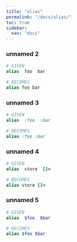 ```yaml
---
title: "alias"
permalink: "/docs/alias/"
toc: true
sidebar:
  nav: "docs"
---
```

### unnamed 2
```ruby
# GIVEN
alias  foo  bar
```
```ruby
# BECOMES
alias foo bar
```
### unnamed 3
```ruby
# GIVEN
alias  :foo  :bar
```
```ruby
# BECOMES
alias :foo :bar
```
### unnamed 4
```ruby
# GIVEN
alias  store  []=
```
```ruby
# BECOMES
alias store []=
```
### unnamed 5
```ruby
# GIVEN
alias  $foo  $bar
```
```ruby
# BECOMES
alias $foo $bar
```
